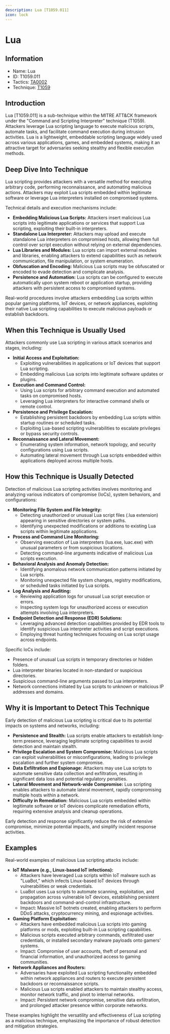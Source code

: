 ```yaml
---
description: Lua [T1059.011]
icon: lock
---
```


# Lua

## Information

* Name: Lua
* ID: T1059.011
* Tactics: [TA0002](../)
* Technique: [T1059](./)

## Introduction

Lua \[T1059.011] is a sub-technique within the MITRE ATT\&CK framework under the "Command and Scripting Interpreter" technique (T1059). Attackers leverage Lua scripting language to execute malicious scripts, automate tasks, and facilitate command execution during intrusion activities. Lua is a lightweight, embeddable scripting language widely used across various applications, games, and embedded systems, making it an attractive target for adversaries seeking stealthy and flexible execution methods.

## Deep Dive Into Technique

Lua scripting provides attackers with a versatile method for executing arbitrary code, performing reconnaissance, and automating malicious actions. Attackers may exploit Lua scripts embedded within legitimate software or leverage Lua interpreters installed on compromised systems.

Technical details and execution mechanisms include:

* **Embedding Malicious Lua Scripts:** Attackers insert malicious Lua scripts into legitimate applications or services that support Lua scripting, exploiting their built-in interpreters.
* **Standalone Lua Interpreter:** Attackers may upload and execute standalone Lua interpreters on compromised hosts, allowing them full control over script execution without relying on external dependencies.
* **Lua Libraries and Modules:** Lua scripts can import external modules and libraries, enabling attackers to extend capabilities such as network communication, file manipulation, or system enumeration.
* **Obfuscation and Encoding:** Malicious Lua scripts may be obfuscated or encoded to evade detection and complicate analysis.
* **Persistence and Automation:** Lua scripts can be configured to execute automatically upon system reboot or application startup, providing attackers with persistent access to compromised systems.

Real-world procedures involve attackers embedding Lua scripts within popular gaming platforms, IoT devices, or network appliances, exploiting their native Lua scripting capabilities to execute malicious payloads or establish backdoors.

## When this Technique is Usually Used

Attackers commonly use Lua scripting in various attack scenarios and stages, including:

* **Initial Access and Exploitation:**
  * Exploiting vulnerabilities in applications or IoT devices that support Lua scripting.
  * Embedding malicious Lua scripts into legitimate software updates or plugins.
* **Execution and Command Control:**
  * Using Lua scripts for arbitrary command execution and automated tasks on compromised hosts.
  * Leveraging Lua interpreters for interactive command shells or remote control.
* **Persistence and Privilege Escalation:**
  * Establishing persistent backdoors by embedding Lua scripts within startup routines or scheduled tasks.
  * Exploiting Lua-based scripting vulnerabilities to escalate privileges or bypass security controls.
* **Reconnaissance and Lateral Movement:**
  * Enumerating system information, network topology, and security configurations using Lua scripts.
  * Automating lateral movement through Lua scripts embedded within applications deployed across multiple hosts.

## How this Technique is Usually Detected

Detection of malicious Lua scripting activities involves monitoring and analyzing various indicators of compromise (IoCs), system behaviors, and configurations:

* **Monitoring File System and File Integrity:**
  * Detecting unauthorized or unusual Lua script files (.lua extension) appearing in sensitive directories or system paths.
  * Identifying unexpected modifications or additions to existing Lua scripts within legitimate applications.
* **Process and Command Line Monitoring:**
  * Observing execution of Lua interpreters (lua.exe, luac.exe) with unusual parameters or from suspicious locations.
  * Detecting command-line arguments indicative of malicious Lua scripts execution.
* **Behavioral Analysis and Anomaly Detection:**
  * Identifying anomalous network communication patterns initiated by Lua scripts.
  * Monitoring unexpected file system changes, registry modifications, or scheduled tasks initiated by Lua scripts.
* **Log Analysis and Auditing:**
  * Reviewing application logs for unusual Lua script execution or errors.
  * Inspecting system logs for unauthorized access or execution attempts involving Lua interpreters.
* **Endpoint Detection and Response (EDR) Solutions:**
  * Leveraging advanced detection capabilities provided by EDR tools to identify suspicious Lua interpreter activities and script executions.
  * Employing threat hunting techniques focusing on Lua script usage across endpoints.

Specific IoCs include:

* Presence of unusual Lua scripts in temporary directories or hidden folders.
* Lua interpreter binaries located in non-standard or suspicious directories.
* Suspicious command-line arguments passed to Lua interpreters.
* Network connections initiated by Lua scripts to unknown or malicious IP addresses and domains.

## Why it is Important to Detect This Technique

Early detection of malicious Lua scripting is critical due to its potential impacts on systems and networks, including:

* **Persistence and Stealth:** Lua scripts enable attackers to establish long-term presence, leveraging legitimate scripting capabilities to avoid detection and maintain stealth.
* **Privilege Escalation and System Compromise:** Malicious Lua scripts can exploit vulnerabilities or misconfigurations, leading to privilege escalation and further system compromise.
* **Data Exfiltration and Espionage:** Attackers may use Lua scripts to automate sensitive data collection and exfiltration, resulting in significant data loss and potential regulatory penalties.
* **Lateral Movement and Network-wide Compromise:** Lua scripting enables attackers to automate lateral movement, rapidly compromising multiple hosts within a network.
* **Difficulty in Remediation:** Malicious Lua scripts embedded within legitimate software or IoT devices complicate remediation efforts, requiring extensive analysis and cleanup operations.

Early detection and response significantly reduce the risk of extensive compromise, minimize potential impacts, and simplify incident response activities.

## Examples

Real-world examples of malicious Lua scripting attacks include:

* **IoT Malware (e.g., Linux-based IoT infections):**
  * Attackers have leveraged Lua scripts within IoT malware such as "LuaBot," which infects Linux-based IoT devices through vulnerabilities or weak credentials.
  * LuaBot uses Lua scripts to automate scanning, exploitation, and propagation across vulnerable IoT devices, establishing persistent backdoors and command-and-control infrastructure.
  * Impact: Massive IoT botnets created, enabling attackers to perform DDoS attacks, cryptocurrency mining, and espionage activities.
* **Gaming Platform Exploitation:**
  * Attackers have embedded malicious Lua scripts into gaming platforms or mods, exploiting built-in Lua scripting capabilities.
  * Malicious scripts executed arbitrary commands, exfiltrated user credentials, or installed secondary malware payloads onto gamers' systems.
  * Impact: Compromise of user accounts, theft of personal and financial information, and unauthorized access to gaming communities.
* **Network Appliances and Routers:**
  * Adversaries have exploited Lua scripting functionality embedded within network appliances and routers to execute persistent backdoors or reconnaissance scripts.
  * Malicious Lua scripts enabled attackers to maintain stealthy access, monitor network traffic, and pivot to internal networks.
  * Impact: Persistent network compromise, sensitive data exfiltration, and prolonged attacker presence within corporate networks.

These examples highlight the versatility and effectiveness of Lua scripting as a malicious technique, emphasizing the importance of robust detection and mitigation strategies.
